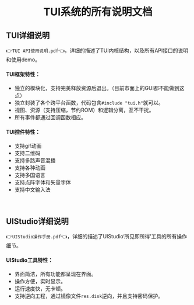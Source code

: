 <h1 align="center"> TUI系统的所有说明文档 </h1>


## TUI详细说明
👉`TUI API使用说明.pdf`👈，详细的描述了TUI内核结构，以及所有API接口的说明和使用demo。

#### TUI框架特性：
* 独立的模块化，支持完美释放资源后退出。（目前市面上的GUI都不能做到这点）
* 独立封装了各个跨平台函数，代码包含`#include "tui.h"`就可以。
* 视图、资源（支持压缩，节约ROM）和逻辑分离，互不干扰。
* 所有事件都通过回调函数相应。

#### TUI控件特性：
* 支持gif动画
* 支持二维码
* 支持多路声音混播
* 支持各种动画
* 支持多国语言
* 支持点阵字体和矢量字体
* 支持中文输入法

<br>

## UIStudio详细说明
👉`UIStudio操作手册.pdf`👈，详细的描述了UIStudio‘所见即所得’工具的所有操作细节。

#### UIStudio工具特性：
* 界面简洁，所有功能都呈现在界面。
* 操作方便，实时显示。
* 运行速度快，无卡顿。
* 支持逆向工程，通过镜像文件`res.disk`逆向，并且支持密码保护。
